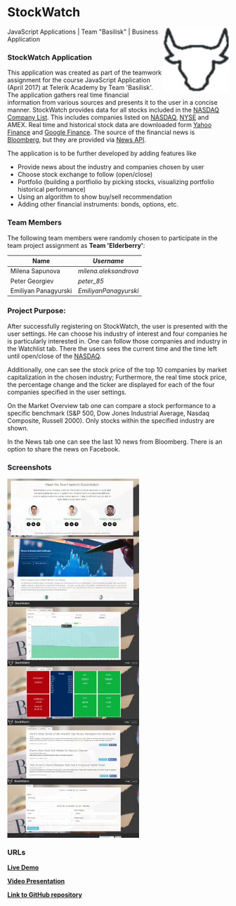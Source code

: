 # StockWatch
<img src="./resources/imgs/logo.png" width="150px" align="right">
JavaScript Applications | Team "Basilisk" | Business Application

### StockWatch Application
This application was created as part of the teamwork assignment for the course JavaScript Application (April 2017) at Telerik Academy by Team 'Basilisk'. The application gathers real time financial information from various sources and presents it to the user in a concise manner. StockWatch provides data for all stocks included in the [NASDAQ Company List](http://www.nasdaq.com/screening/company-list.aspx). This includes companies listed on [NASDAQ](http://www.nasdaq.com/), [NYSE](https://www.nyse.com/index) and AMEX. Real time and historical stock data are downloaded form [Yahoo Finance](https://finance.yahoo.com/) and [Google Finance](https://www.google.com/finance). The source of the financial news is [Bloomberg](https://www.bloomberg.com/), but they are provided via [News API](https://newsapi.org).

The application is to be further developed by adding features like 
* Provide news about the industry and companies chosen by user
* Choose stock exchange to follow (open/close)
* Portfolio (building a portfiolio by picking stocks, visualizing portfolio historical performance)
* Using an algorithm to show buy/sell recommendation
* Adding other financial instruments: bonds, options, etc.

### Team Members
The following team members were randomly chosen to participate in the team project assignment as **Team 'Elderberry'**:

| Name                     | *Username*              |
| -------------------------| ------------------------|
| Milena Sapunova          | *milena.aleksandrova*   |
| Peter Georgiev           | *peter_85*              |
| Emiliyan Panagyurski     | *EmiliyanPanagyurski*   |

### Project Purpose:
After successfully registering on StockWatch, the user is presented with the user settings. He can choose his industry of interest and four companies he is particularly interested in. One can follow those companies and industry in the Watchlist tab. There the users sees the current time and the time left until open/close of the [NASDAQ](http://www.nasdaq.com/).

Additionally, one can see the stock price of the top 10 companies by market capitalization in the chosen industry; Furthermore, the real time stock price, the percentage change and the ticker are displayed for each of the four companies specified in the user settings. 

On the Market Overview tab one can compare a stock performance to a specific benchmark (S&P 500, Dow Jones Industrial Average, Nasdaq Composite, Russell 2000). Only stocks within the specified industry are shown. 

In the News tab one can see the last 10 news from Bloomberg. There is an option to share the news on Facebook.


### Screenshots		   
<img align="center" width=300px src="resources/imgs/team.jpg">
<img align="center" width=300px src="resources/imgs/home.jpg"> 
<img align="center" width=300px src="resources/imgs/market-overview.jpg"">  
<img align="center" width=300px src="resources/imgs/watchlist.jpg"> 
<img align="center" width=300px src="resources/imgs/news.jpg"> 
<img align="center" width=300px src="resources/imgs/user-settings.jpg"> 
 
### URLs
[**Live Demo**](https://stock-watch-eab0d.firebaseapp.com/)

[**Video Presentation**](https://www.youtube.com/)

[**Link to GitHub repository**](https://github.com/TelerikTeamBasilisk/StockWatch)